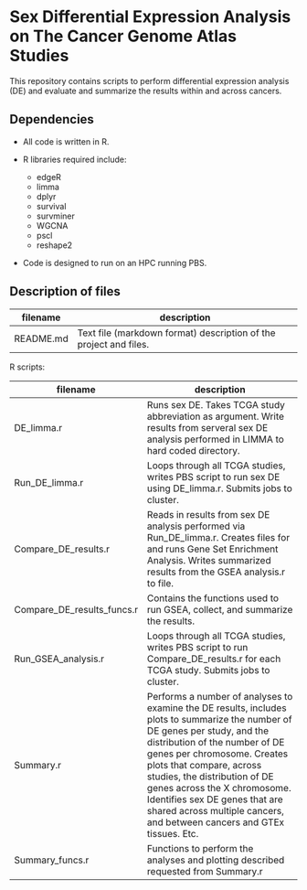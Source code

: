 Sex Differential Expression Analysis on The Cancer Genome Atlas Studies
==========

This repository contains scripts to perform differential expression analysis (DE) and evaluate and summarize the results within and across cancers.

Dependencies
------------

- All code is written in R.
- R libraries required include:
  - edgeR
  - limma
  - dplyr
  - survival
  - survminer
  - WGCNA
  - pscl
  - reshape2

- Code is designed to run on an HPC running PBS. 

Description of files
--------------------

filename                          |  description
----------------------------------|------------------------------------------------------------------------------------
README.md                         |  Text file (markdown format) description of the project and files.


R scripts:

filename                          |  description
----------------------------------|------------------------------------------------------------------------------------
DE_limma.r                        |  Runs sex DE. Takes TCGA study abbreviation as argument. Write results from serveral sex DE analysis performed in LIMMA to hard coded directory.
Run_DE_limma.r			  |  Loops through all TCGA studies, writes PBS script to run sex DE using DE_limma.r. Submits jobs to cluster.
Compare_DE_results.r		  |  Reads in results from sex DE analysis performed via Run_DE_limma.r. Creates files for and runs Gene Set Enrichment Analysis. Writes summarized results from the GSEA analysis.r to file.
Compare_DE_results_funcs.r	  |  Contains the functions used to run GSEA, collect, and summarize the results.
Run_GSEA_analysis.r		  |  Loops through all TCGA studies, writes PBS script to run Compare_DE_results.r for each TCGA study. Submits jobs to cluster.
Summary.r			  |  Performs a number of analyses to examine the DE results, includes plots to summarize the number of DE genes per study, and the distribution of the number of DE genes per chromosome. Creates plots that compare, across studies, the distribution of DE genes across the X chromosome. Identifies sex DE genes that are shared across multiple cancers, and between cancers and GTEx tissues. Etc.
Summary_funcs.r			  |  Functions to perform the analyses and plotting described requested from Summary.r
